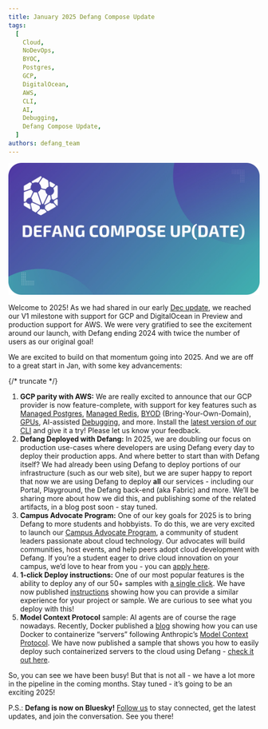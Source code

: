 ```yaml
---
title: January 2025 Defang Compose Update
tags:
  [
    Cloud,
    NoDevOps,
    BYOC,
    Postgres,
    GCP,
    DigitalOcean,
    AWS,
    CLI,
    AI,
    Debugging,
    Defang Compose Update,
  ]
authors: defang_team
---
```


![Defang Compose Update](/img/defang-compose-update.webp)

Welcome to 2025! As we had shared in our early [Dec update](/blog/2024-12-04-launch-week), we reached our V1 milestone with support for GCP and DigitalOcean in Preview and production support for AWS. We were very gratified to see the excitement around our launch, with Defang ending 2024 with twice the number of users as our original goal!

We are excited to build on that momentum going into 2025. And we are off to a great start in Jan, with some key advancements:

{/* truncate */}

1. **GCP parity with AWS:** We are really excited to announce that our GCP provider is now feature-complete, with support for key features such as [Managed Postgres](/docs/concepts/managed-storage/managed-postgres), [Managed Redis](/docs/concepts/managed-storage/managed-redis), [BYOD](/docs/concepts/domains#bring-your-own-domain) (Bring-Your-Own-Domain), [GPUs](/docs/tutorials/deploy-with-gpu), AI-assisted [Debugging](/docs/concepts/debug), and more. Install the [latest version of our CLI](https://defang.io/#install) and give it a try! Please let us know your feedback.
2. **Defang Deployed with Defang:** In 2025, we are doubling our focus on production use-cases where developers are using Defang every day to deploy their production apps. And where better to start than with Defang itself? We had already been using Defang to deploy portions of our infrastructure (such as our web site), but we are super happy to report that now we are using Defang to deploy **all** our services - including our Portal, Playground, the Defang back-end (aka Fabric) and more. We’ll be sharing more about how we did this, and publishing some of the related artifacts, in a blog post soon - stay tuned.
3. **Campus Advocate Program:** One of our key goals for 2025 is to bring Defang to more students and hobbyists. To do this, we are very excited to launch our [Campus Advocate Program](https://defang.io/cap/), a community of student leaders passionate about cloud technology. Our advocates will build communities, host events, and help peers adopt cloud development with Defang. If you’re a student eager to drive cloud innovation on your campus, we’d love to hear from you - you can [apply here](https://s.defang.io/cap?_gl=1*1rx948d*_ga*ODk3NDgzNjU4LjE3MTgxNDc2MjQ.*_ga_QVJVWN44CW*MTczODM2NjYyOC4xMDMuMS4xNzM4MzY4MjI2LjAuMC4w).
4. **1-click Deploy instructions:** One of our most popular features is the ability to deploy any of our 50+ samples with [a single click](/docs/tutorials/using-one-click-deploy). We have now published [instructions](/docs/tutorials/adding-custom-one-click-deploy) showing how you can provide a similar experience for your project or sample. We are curious to see what you deploy with this!
5. **Model Context Protocol** sample: AI agents are of course the rage nowadays. Recently, Docker published a [blog](https://www.docker.com/blog/the-model-context-protocol-simplifying-building-ai-apps-with-anthropic-claude-desktop-and-docker/) showing how you can use Docker to containerize “servers” following Anthropic’s [Model Context Protocol](https://modelcontextprotocol.io/introduction). We have now published a sample that shows you how to easily deploy such containerized servers to the cloud using Defang - [check it out here](https://github.com/DefangLabs/samples/tree/main/samples/mcp).

So, you can see we have been busy! But that is not all - we have a lot more in the pipeline in the coming months. Stay tuned - it’s going to be an exciting 2025!

P.S.: **Defang is now on Bluesky!** [Follow us](https://bsky.app/profile/defanglabs.bsky.social) to stay connected, get the latest updates, and join the conversation. See you there!
